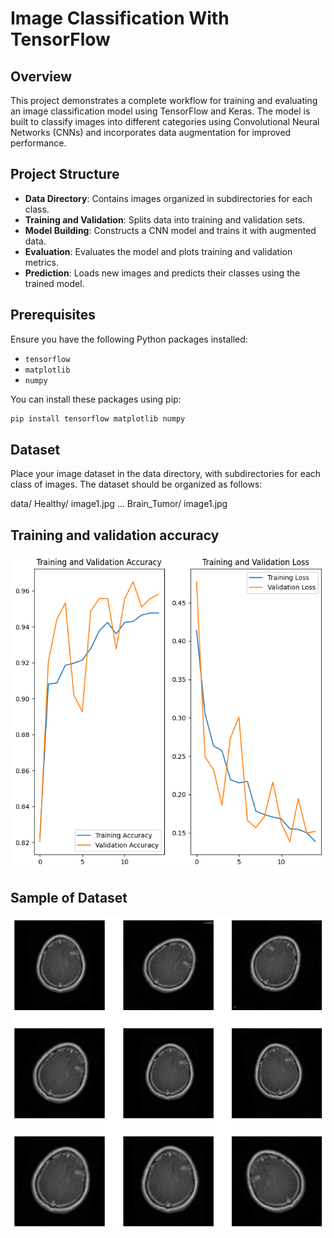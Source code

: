 # Image Classification With TensorFlow
## Overview
This project demonstrates a complete workflow for training and evaluating an image classification model using TensorFlow and Keras. The model is built to classify images into different categories using Convolutional Neural Networks (CNNs) and incorporates data augmentation for improved performance.

## Project Structure
- **Data Directory**: Contains images organized in subdirectories for each class.
- **Training and Validation**: Splits data into training and validation sets.
- **Model Building**: Constructs a CNN model and trains it with augmented data.
- **Evaluation**: Evaluates the model and plots training and validation metrics.
- **Prediction**: Loads new images and predicts their classes using the trained model.

## Prerequisites

Ensure you have the following Python packages installed:

- `tensorflow`
- `matplotlib`
- `numpy`

You can install these packages using pip:

```bash 
pip install tensorflow matplotlib numpy
```
## Dataset
Place your image dataset in the data directory, with subdirectories for each class of images. The dataset should be organized as follows:

data/
    Healthy/
        image1.jpg
        ...
    Brain_Tumor/
        image1.jpg
        
## Training and validation accuracy 
![Training and Validation Accuracy](pictures/accuracy.png)

## Sample of Dataset
![sample Dataset](pictures/sample_of_dataset.png)

